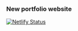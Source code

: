 ### New portfolio website

[![Netlify Status](https://api.netlify.com/api/v1/badges/e95b38d1-53f3-49e8-81f5-d02f83ab0ed7/deploy-status)](https://app.netlify.com/sites/vincentvu-new-portfolio/deploys)
